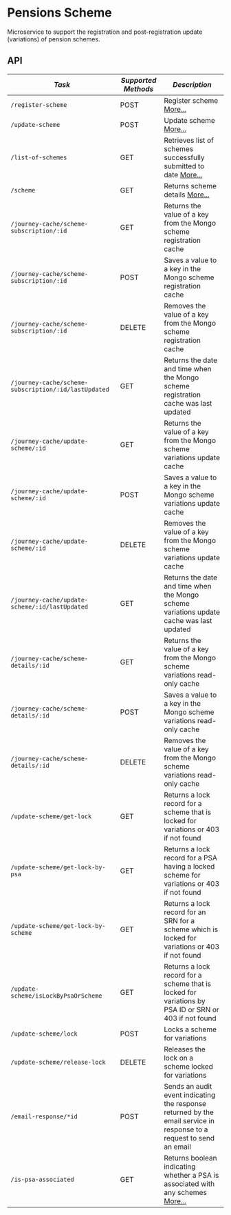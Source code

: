 Pensions Scheme
===============

Microservice to support the registration and post-registration update (variations) of pension schemes.

API
---

| *Task* | *Supported Methods* | *Description* |
|--------|----|----|
| ```/register-scheme                                     ```  | POST   | Register scheme [More...](docs/register-scheme.md) |
| ```/update-scheme                                       ```  | POST   | Update scheme [More...](docs/update-scheme.md) |
| ```/list-of-schemes                                     ```  | GET    | Retrieves list of schemes successfully submitted to date [More...](docs/list-of-schemes.md) |
| ```/scheme                                              ```  | GET    | Returns scheme details [More...](docs/scheme.md) |
| ```/journey-cache/scheme-subscription/:id               ```  | GET    | Returns the value of a key from the Mongo scheme registration cache 
| ```/journey-cache/scheme-subscription/:id               ```  | POST   | Saves a value to a key in the Mongo scheme registration cache
| ```/journey-cache/scheme-subscription/:id               ```  | DELETE | Removes the value of a key from the Mongo scheme registration cache
| ```/journey-cache/scheme-subscription/:id/lastUpdated   ```  | GET    | Returns the date and time when the Mongo scheme registration cache was last updated
| ```/journey-cache/update-scheme/:id                     ```  | GET    | Returns the value of a key from the Mongo scheme variations update cache
| ```/journey-cache/update-scheme/:id                     ```  | POST   | Saves a value to a key in the Mongo scheme variations update cache
| ```/journey-cache/update-scheme/:id                     ```  | DELETE | Removes the value of a key from the Mongo scheme variations update cache
| ```/journey-cache/update-scheme/:id/lastUpdated         ```  | GET    | Returns the date and time when the Mongo scheme variations update cache was last updated
| ```/journey-cache/scheme-details/:id                    ```  | GET    | Returns the value of a key from the Mongo scheme variations read-only cache
| ```/journey-cache/scheme-details/:id                    ```  | POST   | Saves a value to a key in the Mongo scheme variations read-only cache
| ```/journey-cache/scheme-details/:id                    ```  | DELETE | Removes the value of a key from the Mongo scheme variations read-only cache
| ```/update-scheme/get-lock                              ```  | GET    | Returns a lock record for a scheme that is locked for variations or 403 if not found
| ```/update-scheme/get-lock-by-psa                       ```  | GET    | Returns a lock record for a PSA having a locked scheme for variations or 403 if not found
| ```/update-scheme/get-lock-by-scheme                    ```  | GET    | Returns a lock record for an SRN for a scheme which is locked for variations or 403 if not found
| ```/update-scheme/isLockByPsaOrScheme                   ```  | GET    | Returns a lock record for a scheme that is locked for variations by PSA ID or SRN or 403 if not found
| ```/update-scheme/lock                                  ```  | POST   | Locks a scheme for variations
| ```/update-scheme/release-lock                          ```  | DELETE | Releases the lock on a scheme locked for variations
| ```/email-response/*id                                  ```  | POST   | Sends an audit event indicating the response returned by the email service in response to a request to send an email
| ```/is-psa-associated                                   ```  | GET    | Returns boolean indicating whether a PSA is associated with any schemes [More...](docs/is-psa-associated.md) |